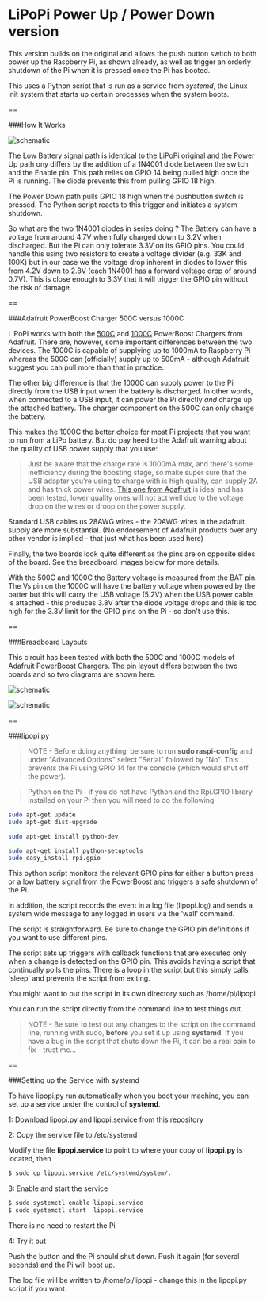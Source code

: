 LiPoPi Power Up / Power Down version
======

This version builds on the original and allows the push button switch to both power up the Raspberry Pi,
as shown already, as well as trigger an orderly shutdown of the Pi when it is pressed once the Pi has booted.

This uses a Python script that is run as a service from *systemd*, the Linux init system that starts up certain processes when the system boots.

==

###How It Works

![schematic](/pictures/lipopi_schematic_powerboost.png)

The Low Battery signal path is identical to the LiPoPi original and the Power Up path ony differs by the addition of a 1N4001 diode between
the switch and the Enable pin. This path relies on GPIO 14 being pulled high once the Pi is running. The diode prevents this from pulling GPIO 18 high.

The Power Down path pulls GPIO 18 high when the pushbutton switch is pressed. The Python script reacts to this trigger and initiates a system shutdown.

So what are the two 1N4001 diodes in series doing ? The Battery can have a voltage from around 4.7V when fully charged down to 3.2V when discharged.
But the Pi can only tolerate 3.3V on its GPIO pins. You could handle this using two resistors to create a voltage divider (e.g. 33K and 100K) but in our case we
the voltage drop inherent in diodes to lower this from 4.2V down to 2.8V (each 1N4001 has a forward voltage drop of around 0.7V).
This is close enough to 3.3V that it will trigger the GPIO pin without the risk of damage.

==

###Adafruit PowerBoost Charger 500C versus 1000C

LiPoPi works with both the [500C](https://www.adafruit.com/product/1944) and [1000C](https://www.adafruit.com/products/2465) PowerBoost Chargers from Adafruit.
There are, however, some important differences between the two devices.
The 1000C is capable of supplying up to 1000mA to Raspberry Pi whereas the 500C can (officially) supply up to 500mA - although Adafruit suggest you can pull more
than that in practice.

The other big difference is that the 1000C can supply power to the Pi directly from the USB input when the battery is discharged. In other words, when
connected to a USB input, it can power the Pi directly *and* charge up the attached battery. The charger component on the 500C can only charge the
battery.

This makes the 1000C the better choice for most Pi projects that you want to run from a LiPo battery. But do pay heed to the Adafruit warning about
the quality of USB power supply that you use:

> Just be aware that the charge rate is 1000mA max, and there's some inefficiency during the boosting stage, so make super sure that the USB adapter you're using to charge with is high quality, can supply 2A and has thick power wires. [This one from Adafruit](https://www.adafruit.com/product/1995) is ideal and has been tested, lower quality ones will not act well due to the voltage drop on the wires or droop on the power supply.

Standard USB cables us 28AWG wires - the 20AWG wires in the adafruit supply are more substantial. (No endorsement of Adafruit products over any other vendor is
implied - that just what has been used here)

Finally, the two boards look quite different as the pins are on opposite sides of the board. See the breadboard images below for more details.

With the 500C and 1000C the Battery voltage is measured from the BAT pin. The Vs pin on the 1000C will have the battery voltage when powered by the batter but this
will carry the USB voltage (5.2V) when the USB power cable is attached - this produces 3.8V after the diode voltage drops and this is too high for the 3.3V
limit for the GPIO pins on the Pi - so don't use this.

==

###Breadboard Layouts

This circuit has been tested with both the 500C and 1000C models of Adafruit PowerBoost Chargers.
The pin layout differs between the two boards and so two diagrams are shown here.

![schematic](/pictures/lipopi_breadboard_powerboost_500C.png)

![schematic](/pictures/lipopi_breadboard_powerboost_1000C.png)


==

###lipopi.py

>NOTE - Before doing anything, be sure to run **sudo raspi-config** and under "Advanced Options" select "Serial" followed by "No".
>This prevents the Pi using GPIO 14 for the console (which would shut off the power).

>Python on the Pi - if you do not have Python and the Rpi.GPIO library installed on your Pi then you will need to do the following

```bash
sudo apt-get update
sudo apt-get dist-upgrade

sudo apt-get install python-dev

sudo apt-get install python-setuptools
sudo easy_install rpi.gpio
```

This python script monitors the relevant GPIO pins for either a button press or a low battery signal from the PowerBoost and triggers a
safe shutdown of the Pi.

In addition, the script records the event in a log file (lipopi.log) and sends a system wide message to any logged in users via the 'wall' command.

The script is straightforward. Be sure to change the GPIO pin definitions if you want to use different pins.

The script sets up triggers with callback functions that are executed only when a change is detected on the GPIO pin.
This avoids having a script that continually polls the pins. There is a loop in the script but this simply calls 'sleep' and prevents
the script from exiting.

You might want to put the script in its own directory such as /home/pi/lipopi

You can run the script directly from the command line to test things out.

>NOTE - Be sure to test out any changes to the script on the command line, running with sudo, **before** you set it up using **systemd**.
>If you have a bug in the script that shuts down the Pi, it can be a real pain to fix - trust me...


==

###Setting up the Service with systemd

To have lipopi.py run automatically when you boot your machine, you can set up a service under the control of **systemd**.

1: Download lipopi.py and lipopi.service from this repository

2: Copy the service file to /etc/systemd

Modify the file **lipopi.service** to point to where your copy of **lipopi.py** is located, then

```bash
$ sudo cp lipopi.service /etc/systemd/system/.
```


3: Enable and start the service

```bash
$ sudo systemctl enable lipopi.service
$ sudo systemctl start  lipopi.service
```

There is no need to restart the Pi

4: Try it out

Push the button and the Pi should shut down. Push it again (for several seconds) and the Pi will boot up.

The log file will be written to /home/pi/lipopi - change this in the lipopi.py script if you want.



